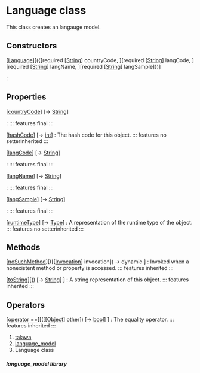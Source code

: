 
<div>

# Language class

</div>


This class creates an langauge model.



## Constructors

[[Language](../models_language_language_model/Language/Language.md)][({[required [[String](https://api.flutter.dev/flutter/dart-core/String-class.md)] countryCode, ][required [[String](https://api.flutter.dev/flutter/dart-core/String-class.html)] langCode, ][required [[String](https://api.flutter.dev/flutter/dart-core/String-class.html)] langName, ][required [[String](https://api.flutter.dev/flutter/dart-core/String-class.html)] langSample]})]

:   



## Properties

[[countryCode](../models_language_language_model/Language/countryCode.md)] [→ [String](https://api.flutter.dev/flutter/dart-core/String-class.html)]

:   ::: features
    final
    :::

[[hashCode](https://api.flutter.dev/flutter/dart-core/Object/hashCode.html)] [→ [int](https://api.flutter.dev/flutter/dart-core/int-class.html)]
:   The hash code for this object.
    ::: features
    no setterinherited
    :::

[[langCode](../models_language_language_model/Language/langCode.md)] [→ [String](https://api.flutter.dev/flutter/dart-core/String-class.html)]

:   ::: features
    final
    :::

[[langName](../models_language_language_model/Language/langName.md)] [→ [String](https://api.flutter.dev/flutter/dart-core/String-class.html)]

:   ::: features
    final
    :::

[[langSample](../models_language_language_model/Language/langSample.md)] [→ [String](https://api.flutter.dev/flutter/dart-core/String-class.html)]

:   ::: features
    final
    :::

[[runtimeType](https://api.flutter.dev/flutter/dart-core/Object/runtimeType.html)] [→ [Type](https://api.flutter.dev/flutter/dart-core/Type-class.html)]
:   A representation of the runtime type of the object.
    ::: features
    no setterinherited
    :::



## Methods

[[noSuchMethod](https://api.flutter.dev/flutter/dart-core/Object/noSuchMethod.html)][([[[Invocation](https://api.flutter.dev/flutter/dart-core/Invocation-class.md)] invocation]) → dynamic ]
:   Invoked when a nonexistent method or property is accessed.
    ::: features
    inherited
    :::

[[toString](https://api.flutter.dev/flutter/dart-core/Object/toString.html)][() [→ [String](https://api.flutter.dev/flutter/dart-core/String-class.html)] ]
:   A string representation of this object.
    ::: features
    inherited
    :::



## Operators

[[operator ==](https://api.flutter.dev/flutter/dart-core/Object/operator_equals.html)][([[[Object](https://api.flutter.dev/flutter/dart-core/Object-class.md)] other]) [→ [bool](https://api.flutter.dev/flutter/dart-core/bool-class.html)] ]
:   The equality operator.
    ::: features
    inherited
    :::







1.  [talawa](../index.md)
2.  [language_model](../models_language_language_model/)
3.  Language class

##### language_model library







